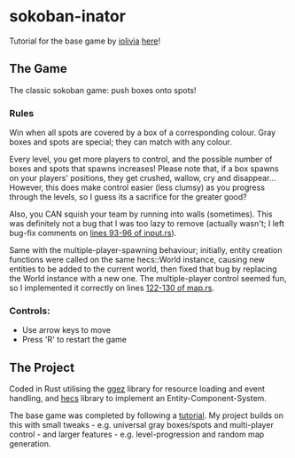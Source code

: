 # sokoban-inator
Tutorial for the base game by [iolivia](https://github.com/iolivia) [here](https://sokoban.iolivia.me/c01-00-intro)!

## The Game
The classic sokoban game: push boxes onto spots!

### Rules
Win when all spots are covered by a box of a corresponding colour. Gray boxes and spots are special; they can match with any colour.

Every level, you get more players to control, and the possible number of boxes and spots that spawns increases! Please note that, if a box spawns on your players' positions, they get crushed, wallow, cry and disappear... However, this does make control easier (less clumsy) as you progress through the levels, so I guess its a sacrifice for the greater good?

Also, you CAN squish your team by running into walls (sometimes). This was definitely not a bug that I was too lazy to remove (actually wasn't; I left bug-fix comments on [lines 93-96 of input.rs](src/systems/input.rs)).

Same with the multiple-player-spawning behaviour; initially, entity creation functions were called on the same hecs::World instance, causing new entities to be added to the current world, then fixed that bug by replacing the World instance with a new one. The multiple-player control seemed fun, so I implemented it correctly on lines [122-130 of map.rs](src/map.rs).

### Controls:
- Use arrow keys to move
- Press 'R' to restart the game

## The Project
Coded in Rust utilising the [ggez](https://docs.rs/ggez/latest/ggez/index.html) library for resource loading and event handling, and [hecs](https://docs.rs/hecs/latest/hecs/) library to implement an Entity-Component-System.

The base game was completed by following a [tutorial](https://sokoban.iolivia.me/c01-00-intro). My project builds on this with small tweaks - e.g. universal gray boxes/spots and multi-player control - and larger features - e.g. level-progression and random map generation.

